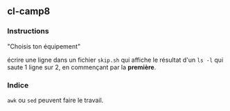 ## cl-camp8

### Instructions

"Choisis ton équipement"

écrire une ligne dans un fichier `skip.sh` qui affiche le résultat d'un `ls -l` qui saute 1 ligne sur 2, en commençant par la **première**.

### Indice

`awk` ou `sed` peuvent faire le travail.
